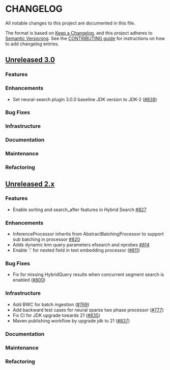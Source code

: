 # CHANGELOG
All notable changes to this project are documented in this file.

The format is based on [Keep a Changelog](https://keepachangelog.com/en/1.0.0/), and this project adheres to [Semantic Versioning](https://semver.org/spec/v2.0.0.html). See the [CONTRIBUTING guide](./CONTRIBUTING.md#Changelog) for instructions on how to add changelog entries.

## [Unreleased 3.0](https://github.com/opensearch-project/neural-search/compare/2.x...HEAD)
### Features
### Enhancements
- Set neural-search plugin 3.0.0 baseline JDK version to JDK-2 ([#838](https://github.com/opensearch-project/neural-search/pull/838))
### Bug Fixes
### Infrastructure
### Documentation
### Maintenance
### Refactoring

## [Unreleased 2.x](https://github.com/opensearch-project/neural-search/compare/2.15...2.x)
### Features
- Enable sorting and search_after features in Hybrid Search [#827](https://github.com/opensearch-project/neural-search/pull/827)
### Enhancements
- InferenceProcessor inherits from AbstractBatchingProcessor to support sub batching in processor [#820](https://github.com/opensearch-project/neural-search/pull/820)
- Adds dynamic knn query parameters efsearch and nprobes [#814](https://github.com/opensearch-project/neural-search/pull/814/)
- Enable '.' for nested field in text embedding processor ([#811](https://github.com/opensearch-project/neural-search/pull/811))
### Bug Fixes
- Fix for missing HybridQuery results when concurrent segment search is enabled ([#800](https://github.com/opensearch-project/neural-search/pull/800))
### Infrastructure
- Add BWC for batch ingestion ([#769](https://github.com/opensearch-project/neural-search/pull/769))
- Add backward test cases for neural sparse two phase processor ([#777](https://github.com/opensearch-project/neural-search/pull/777))
- Fix CI for JDK upgrade towards 21 ([#835](https://github.com/opensearch-project/neural-search/pull/835))
- Maven publishing workflow by upgrade jdk to 21 ([#837](https://github.com/opensearch-project/neural-search/pull/837))
### Documentation
### Maintenance
### Refactoring
